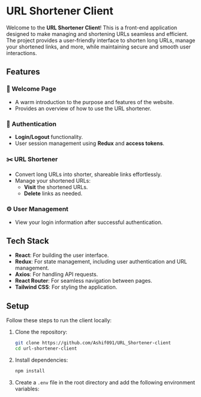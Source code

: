 
# URL Shortener Client  

Welcome to the **URL Shortener Client**! This is a front-end application designed to make managing and shortening URLs seamless and efficient. The project provides a user-friendly interface to shorten long URLs, manage your shortened links, and more, while maintaining secure and smooth user interactions.  

## Features  

### 🌟 Welcome Page  
- A warm introduction to the purpose and features of the website.  
- Provides an overview of how to use the URL shortener.  

### 🔐 Authentication  
- **Login/Logout** functionality.  
- User session management using **Redux** and **access tokens**.  

### ✂️ URL Shortener  
- Convert long URLs into shorter, shareable links effortlessly.  
- Manage your shortened URLs:  
  - **Visit** the shortened URLs.  
  - **Delete** links as needed.  

### ⚙️ User Management  
- View your login information after successful authentication.  

## Tech Stack  

- **React**: For building the user interface.  
- **Redux**: For state management, including user authentication and URL management.  
- **Axios**: For handling API requests.  
- **React Router**: For seamless navigation between pages.  
- **Tailwind CSS**: For styling the application.  

## Setup  

Follow these steps to run the client locally:  

1. Clone the repository:  
   ```bash  
   git clone https://github.com/Ashif091/URL_Shortener-client 
   cd url-shortener-client  
   ```  

2. Install dependencies:  
   ```bash  
   npm install  
   ```  

3. Create a `.env` file in the root directory and add the following environment variables:  
   ```env  
  
